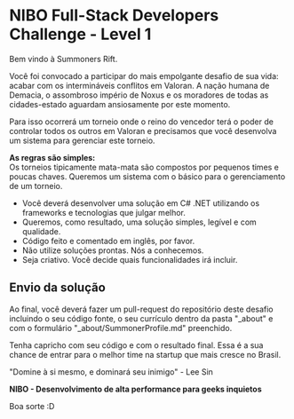 NIBO Full-Stack Developers Challenge - Level 1
==============

Bem vindo à Summoners Rift. 

Você foi convocado a participar do mais empolgante desafio de sua vida: acabar com os intermináveis conflitos em Valoran. A nação humana de Demacia, o assombroso império de Noxus e os moradores de todas as cidades-estado aguardam ansiosamente por este momento.

Para isso ocorrerá um torneio onde o reino do vencedor terá o poder de controlar todos os outros em Valoran e precisamos que você desenvolva um sistema para gerenciar este torneio.

**As regras são simples:**   
Os torneios tipicamente mata-mata são compostos por pequenos times e poucas chaves. Queremos um sistema com o básico para o gerenciamento de um torneio.

- Você deverá desenvolver uma solução em C# .NET utilizando os frameworks e tecnologias que julgar melhor.
- Queremos, como resultado, uma solução simples, legível e com qualidade. 
- Código feito e comentado em inglês, por favor.
- Não utilize soluções prontas. Nós a conhecemos.
- Seja criativo. Você decide quais funcionalidades irá incluir.

Envio da solução
-------------------------

Ao final, você deverá fazer um pull-request do repositório deste desafio incluindo o seu código fonte, o seu currículo dentro da pasta "_about" e com o formulário "_about/SummonerProfile.md" preenchido.

Tenha capricho com seu código e com o resultado final. Essa é a sua chance de entrar para o melhor time na startup que mais cresce no Brasil.

"Domine à si mesmo, e dominará seu inimigo" - Lee Sin

__NIBO - Desenvolvimento de alta performance para geeks inquietos__

Boa sorte :D